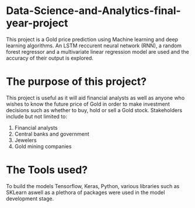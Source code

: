 # Data-Science-and-Analytics-final-year-project
This project is a Gold price prediction using Machine learning and deep learning algorithms.
An LSTM reccurent neural network (RNN), a random forest regressor and a multivariate linear regression model are used and the accuracy of their output is explored.

# The purpose of this project?
This project is useful as it will aid financial analysts as well as anyone who wishes to know the future price of Gold in order to make investment decisions such as whether to buy, hold or sell a Gold stock. Stakeholders include but not limited to:
1) Financial analysts
2) Central banks and government
3) Jewelers
4) Gold mining companies

# The Tools used?
To build the models Tensorflow, Keras, Python, various libraries such as SKLearn aswell as a plethora of packages were used in the model development stage.


